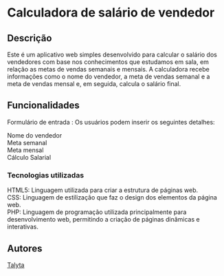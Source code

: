 # Calculadora de salário de vendedor

## Descrição 

Este é um aplicativo web simples desenvolvido para calcular o salário dos vendedores com base nos conhecimentos que estudamos em sala, em relação as metas de vendas semanais e mensais. A calculadora recebe informações como o nome do vendedor, a meta de vendas semanal e a meta de vendas mensal e, em seguida, calcula o salário final.

## Funcionalidades

Formulário de entrada : Os usuários podem inserir os seguintes detalhes:  

Nome do vendedor  
Meta semanal   
Meta mensal  
Cálculo Salarial   

### Tecnologias utilizadas

HTML5: Linguagem utilizada para criar a estrutura de páginas web.  
CSS: Linguagem de estilização que faz o design dos elementos da página web.  
PHP: Linguagem de programação utilizada principalmente para desenvolvimento web, permitindo a criação de páginas dinâmicas e interativas.

## Autores

[Talyta](https://github.com/poxxataly26/Calculo.git)

